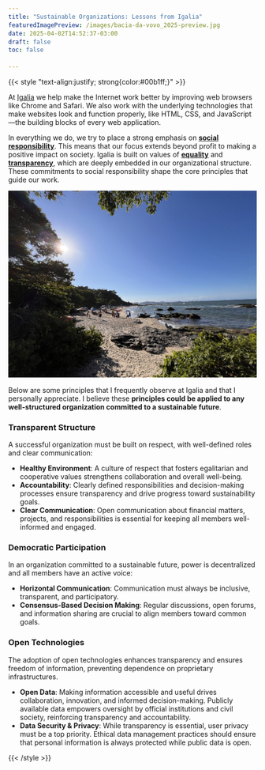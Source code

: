 ```yaml
---
title: "Sustainable Organizations: Lessons from Igalia"
featuredImagePreview: /images/bacia-da-vovo_2025-preview.jpg
date: 2025-04-02T14:52:37-03:00
draft: false
toc: false

---
```


{{< style "text-align:justify; strong{color:#00b1ff;}" >}}

At [Igalia](https://www.igalia.com/) we help make the Internet work better by improving web browsers like Chrome and Safari. We also work with the underlying technologies that make websites look and function properly, like HTML, CSS, and JavaScript—the building blocks of every web application.

In everything we do, we try to place a strong emphasis on **[social responsibility](https://www.igalia.com/about/social-responsibility)**. This means that our focus extends beyond profit to making a positive impact on society. Igalia is built on values of **[equality](https://www.youtube.com/watch?v=du7fC8VCbXg)** and **[transparency](https://www.igalia.com/chats/val)**, which are deeply embedded in our organizational structure. These commitments to social responsibility shape the core principles that guide our work.

![Praia Bacia da Vovó, Penha SC. 2025.](/images/bacia-da-vovo_2025.jpg)

Below are some principles that I frequently observe at Igalia and that I personally appreciate. I believe these **principles could be applied to any well-structured organization committed to a sustainable future**.

### Transparent Structure

A successful organization must be built on respect, with well-defined roles and clear communication:
- **Healthy Environment**: A culture of respect that fosters egalitarian and cooperative values strengthens collaboration and overall well-being.
- **Accountability**: Clearly defined responsibilities and decision-making processes ensure transparency and drive progress toward sustainability goals.
- **Clear Communication**: Open communication about financial matters, projects, and responsibilities is essential for keeping all members well-informed and engaged.

### Democratic Participation
In an organization committed to a sustainable future, power is decentralized and all members have an active voice:
- **Horizontal Communication**: Communication must always be inclusive, transparent, and participatory.
- **Consensus-Based Decision Making**: Regular discussions, open forums, and information sharing are crucial to align members toward common goals.


### Open Technologies
The adoption of open technologies enhances transparency and ensures freedom of information, preventing dependence on proprietary infrastructures.
- **Open Data**: Making information accessible and useful drives collaboration, innovation, and informed decision-making. Publicly available data empowers oversight by official institutions and civil society, reinforcing transparency and accountability.
- **Data Security & Privacy**: While transparency is essential, user privacy must be a top priority. Ethical data management practices should ensure that personal information is always protected while public data is open.

{{< /style >}}
